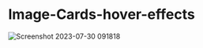 ﻿# Image-Cards-hover-effects
![Screenshot 2023-07-30 091818](https://github.com/CarolaZapp/Image-Cards-hover-effects/assets/101559000/c55b8d5a-fc5a-4364-abee-91c343b6010e)
